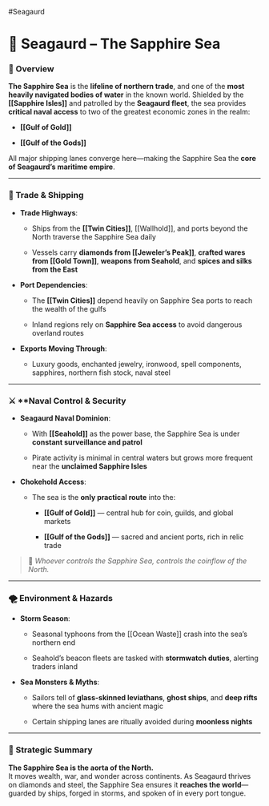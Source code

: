 #Seagaurd 
# 🌊 Seagaurd – The Sapphire Sea

### 📍 Overview

**The Sapphire Sea** is the **lifeline of northern trade**, and one of the **most heavily navigated bodies of water** in the known world. Shielded by the **[[Sapphire Isles]]** and patrolled by the **Seagaurd fleet**, the sea provides **critical naval access** to two of the greatest economic zones in the realm:

- **[[Gulf of Gold]]**
    
- **[[Gulf of the Gods]]**
    

All major shipping lanes converge here—making the Sapphire Sea the **core of Seagaurd’s maritime empire**.

---

### 🚢 Trade & Shipping

- **Trade Highways**:
    
    - Ships from the **[[Twin Cities]]**, [[Wallhold]], and ports beyond the North traverse the Sapphire Sea daily
        
    - Vessels carry **diamonds from [[Jeweler’s Peak]]**, **crafted wares from [[Gold Town]]**, **weapons from Seahold**, and **spices and silks from the East**
        
- **Port Dependencies**:
    
    - The **[[Twin Cities]]** depend heavily on Sapphire Sea ports to reach the wealth of the gulfs
        
    - Inland regions rely on **Sapphire Sea access** to avoid dangerous overland routes
        
- **Exports Moving Through**:
    
    - Luxury goods, enchanted jewelry, ironwood, spell components, sapphires, northern fish stock, naval steel
        

---

### ⚔️ ****Naval Control & Security**

- **Seagaurd Naval Dominion**:
    
    - With **[[Seahold]]** as the power base, the Sapphire Sea is under **constant surveillance and patrol**
        
    - Pirate activity is minimal in central waters but grows more frequent near the **unclaimed Sapphire Isles**
        
- **Chokehold Access**:
    
    - The sea is the **only practical route** into the:
        
        - **[[Gulf of Gold]]** — central hub for coin, guilds, and global markets
            
        - **[[Gulf of the Gods]]** — sacred and ancient ports, rich in relic trade
            

> 📛 _Whoever controls the Sapphire Sea, controls the coinflow of the North._

---

### 🌪️ Environment & Hazards

- **Storm Season**:
    
    - Seasonal typhoons from the [[Ocean Waste]] crash into the sea’s northern end
        
    - Seahold’s beacon fleets are tasked with **stormwatch duties**, alerting traders inland
        
- **Sea Monsters & Myths**:
    
    - Sailors tell of **glass-skinned leviathans**, **ghost ships**, and **deep rifts** where the sea hums with ancient magic
        
    - Certain shipping lanes are ritually avoided during **moonless nights**
        

---

### 🧭 Strategic Summary

**The Sapphire Sea is the aorta of the North.**  
It moves wealth, war, and wonder across continents. As Seagaurd thrives on diamonds and steel, the Sapphire Sea ensures it **reaches the world**—guarded by ships, forged in storms, and spoken of in every port tongue.